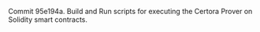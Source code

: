 Commit 95e194a.                    Build and Run scripts for executing the Certora Prover on Solidity smart contracts.